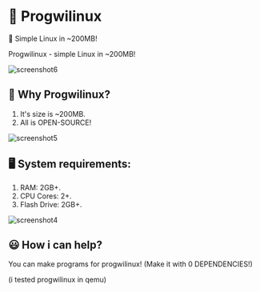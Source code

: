 # 🐧 Progwilinux
🐧 Simple Linux in ~200MB!

Progwilinux - simple Linux in ~200MB!

![screenshot6](https://github.com/user-attachments/assets/612481cb-830a-43d8-a11b-21ac17f366a9)

## 🤷 Why Progwilinux?
1. It's size is ~200MB.
2. All is OPEN-SOURCE!

![screenshot5](https://github.com/user-attachments/assets/c5ee597a-65fc-4d2e-9586-d58cd5abf1ab)

## 🖥️ System requirements:
1. RAM: 2GB+.
2. CPU Cores: 2+.
3. Flash Drive: 2GB+.

![screenshot4](https://github.com/user-attachments/assets/9b0e0221-b1b5-4607-8d44-a9077299e0a1)

## 😃 How i can help?
You can make programs for progwilinux! (Make it with 0 DEPENDENCIES!)

(i tested progwilinux in qemu)
